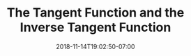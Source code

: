 ---
title: 'The Tangent Function and the Inverse Tangent Function'
date: 2018-11-14T19:02:50-07:00
draft: false
weight: 5
extensions:
    - katex
---